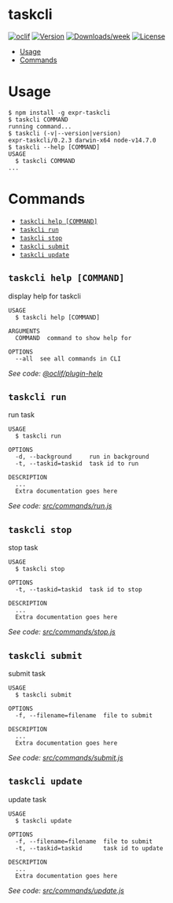 taskcli
=======



[![oclif](https://img.shields.io/badge/cli-oclif-brightgreen.svg)](https://oclif.io)
[![Version](https://img.shields.io/npm/v/taskcli.svg)](https://npmjs.org/package/taskcli)
[![Downloads/week](https://img.shields.io/npm/dw/taskcli.svg)](https://npmjs.org/package/taskcli)
[![License](https://img.shields.io/npm/l/taskcli.svg)](https://github.com/yjhatfdu/taskcli/blob/master/package.json)

<!-- toc -->
* [Usage](#usage)
* [Commands](#commands)
<!-- tocstop -->
# Usage
<!-- usage -->
```sh-session
$ npm install -g expr-taskcli
$ taskcli COMMAND
running command...
$ taskcli (-v|--version|version)
expr-taskcli/0.2.3 darwin-x64 node-v14.7.0
$ taskcli --help [COMMAND]
USAGE
  $ taskcli COMMAND
...
```
<!-- usagestop -->
# Commands
<!-- commands -->
* [`taskcli help [COMMAND]`](#taskcli-help-command)
* [`taskcli run`](#taskcli-run)
* [`taskcli stop`](#taskcli-stop)
* [`taskcli submit`](#taskcli-submit)
* [`taskcli update`](#taskcli-update)

## `taskcli help [COMMAND]`

display help for taskcli

```
USAGE
  $ taskcli help [COMMAND]

ARGUMENTS
  COMMAND  command to show help for

OPTIONS
  --all  see all commands in CLI
```

_See code: [@oclif/plugin-help](https://github.com/oclif/plugin-help/blob/v3.2.0/src/commands/help.ts)_

## `taskcli run`

run task

```
USAGE
  $ taskcli run

OPTIONS
  -d, --background     run in background
  -t, --taskid=taskid  task id to run

DESCRIPTION
  ...
  Extra documentation goes here
```

_See code: [src/commands/run.js](https://github.com/yjhatfdu/taskcli/blob/v0.2.3/src/commands/run.js)_

## `taskcli stop`

stop task

```
USAGE
  $ taskcli stop

OPTIONS
  -t, --taskid=taskid  task id to stop

DESCRIPTION
  ...
  Extra documentation goes here
```

_See code: [src/commands/stop.js](https://github.com/yjhatfdu/taskcli/blob/v0.2.3/src/commands/stop.js)_

## `taskcli submit`

submit task

```
USAGE
  $ taskcli submit

OPTIONS
  -f, --filename=filename  file to submit

DESCRIPTION
  ...
  Extra documentation goes here
```

_See code: [src/commands/submit.js](https://github.com/yjhatfdu/taskcli/blob/v0.2.3/src/commands/submit.js)_

## `taskcli update`

update task

```
USAGE
  $ taskcli update

OPTIONS
  -f, --filename=filename  file to submit
  -t, --taskid=taskid      task id to update

DESCRIPTION
  ...
  Extra documentation goes here
```

_See code: [src/commands/update.js](https://github.com/yjhatfdu/taskcli/blob/v0.2.3/src/commands/update.js)_
<!-- commandsstop -->
